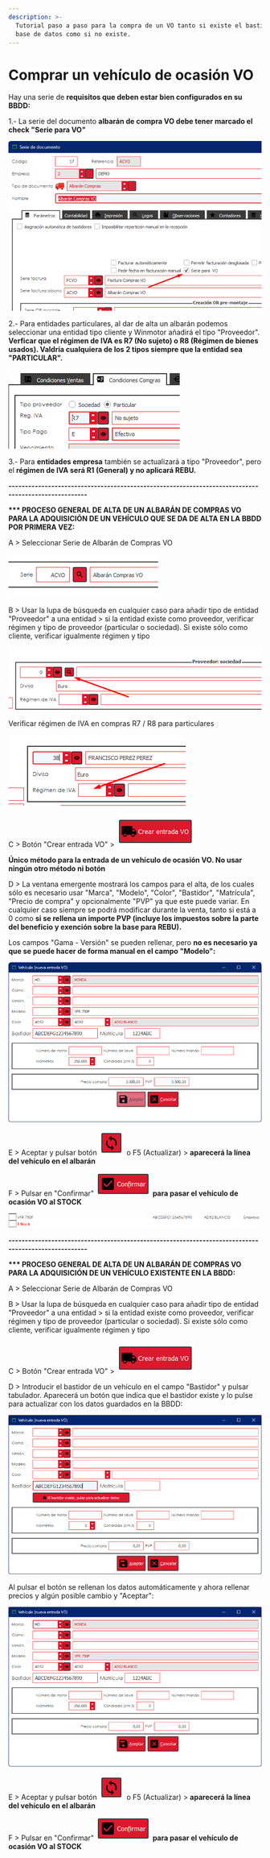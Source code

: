 ```yaml
---
description: >-
  Tutorial paso a paso para la compra de un VO tanto si existe el bastidor en la
  base de datos como si no existe.
---
```


# Comprar un vehículo de ocasión VO

Hay una serie de **requisitos que deben estar bien configurados en su BBDD:**

1.- La serie del documento **albarán de compra VO debe tener marcado el check "Serie para VO"**

![](<../.gitbook/assets/image (607) (1) (1).png>)

2.- Para entidades particulares, al dar de alta un albarán podemos seleccionar una entidad tipo cliente y Winmotor añadirá el tipo "Proveedor". **Verficar que el régimen de IVA es R7 (No sujeto) o R8 (Régimen de bienes usados). Valdría cualquiera de los 2 tipos siempre que la entidad sea "PARTICULAR".**

![](<../.gitbook/assets/image (606) (1).png>)

3.- Para **entidades empresa** también se actualizará a tipo "Proveedor", pero el **régimen de IVA será R1 (General) y no aplicará REBU.**

**----------------------------------------------------------------------------------------------------**

**\*\*\* PROCESO GENERAL DE ALTA DE UN ALBARÁN DE COMPRAS VO PARA LA ADQUISICIÓN DE UN VEHÍCULO QUE SE DA DE ALTA EN LA BBDD POR PRIMERA VEZ:**

A > Seleccionar Serie de Albarán de Compras VO

![](<../.gitbook/assets/image (613) (1) (1) (1).png>)

B > Usar la lupa de búsqueda en cualquier caso para añadir tipo de entidad "Proveedor" a una entidad > si la entidad existe como proveedor, verificar régimen y tipo de proveedor (particular o sociedad). Si existe sólo como cliente, verificar igualmente régimen y tipo

![](<../.gitbook/assets/image (611) (1).png>)

Verificar régimen de IVA en compras R7 / R8 para particulares

![](<../.gitbook/assets/image (614) (1) (1) (1).png>)

C > Botón "Crear entrada VO" > ![](<../.gitbook/assets/image (610) (1).png>)

**Único método para la entrada de un vehículo de ocasión VO. No usar ningún otro método ni botón**

D > La ventana emergente mostrará los campos para el alta, de los cuales sólo es necesario usar "Marca", "Modelo", "Color", "Bastidor", "Matrícula", "Precio de compra" y opcionalmente "PVP" ya que este puede variar. En cualquier caso siempre se podrá modificar durante la venta, tanto si está a 0 como **si se rellena un importe PVP (incluye los impuestos sobre la parte del beneficio y exención sobre la base para REBU).**&#x20;

Los campos "Gama - Versión" se pueden rellenar, pero **no es necesario ya que se puede hacer de forma manual en el campo "Modelo":**

![](<../.gitbook/assets/image (612) (1).png>)

E > Aceptar y pulsar botón ![](<../.gitbook/assets/image (609) (1) (1).png>) o F5 (Actualizar) > **aparecerá la línea del vehículo en el albarán**

F > Pulsar en "Confirmar" ![](<../.gitbook/assets/image (605) (1).png>) **para pasar el vehículo de ocasión VO al STOCK**

****![](<../.gitbook/assets/image (608).png>)****

**----------------------------------------------------------------------------------------------------**

**\*\*\* PROCESO GENERAL DE ALTA DE UN ALBARÁN DE COMPRAS VO PARA LA ADQUISICIÓN DE UN VEHÍCULO EXISTENTE EN LA BBDD:**

A > Seleccionar Serie de Albarán de Compras VO

B > Usar la lupa de búsqueda en cualquier caso para añadir tipo de entidad "Proveedor" a una entidad > si la entidad existe como proveedor, verificar régimen y tipo de proveedor (particular o sociedad). Si existe sólo como cliente, verificar igualmente régimen y tipo

C > Botón "Crear entrada VO" > ![](<../.gitbook/assets/image (610) (1).png>)

D > Introducir el bastidor de un vehículo en el campo "Bastidor" y pulsar tabulador. Aparecerá un botón que indica que el bastidor existe y lo pulse para actualizar con los datos guardados en la BBDD:

![](<../.gitbook/assets/image (604) (1) (1).png>)

Al pulsar el botón se rellenan los datos automáticamente y ahora rellenar precios y algún posible cambio y "Aceptar":

![](<../.gitbook/assets/image (613) (1) (1).png>)

E > Aceptar y pulsar botón ![](<../.gitbook/assets/image (609) (1) (1).png>) o F5 (Actualizar) > **aparecerá la línea del vehículo en el albarán**

F > Pulsar en "Confirmar" ![](<../.gitbook/assets/image (605) (1).png>) **para pasar el vehículo de ocasión VO al STOCK**
